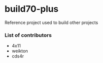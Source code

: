 # build70-plus
Reference project used to build other projects

### List of contributors
- 4x11
- weikton
- cds4r
